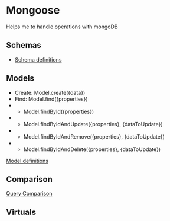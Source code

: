 # Mongoose

Helps me to handle operations with mongoDB

## Schemas 

* [Schema definitions](https://mongoosejs.com/docs/guide.html#definition)

## Models 

* Create: Model.create({data})
* Find: Model.find({properties})
* * Model.findById({properties})
* * Model.findByIdAndUpdate({properties}, {dataToUpdate})
* * Model.findByIdAndRemove({properties}, {dataToUpdate})
* * Model.findByIdAndDelete({properties}, {dataToUpdate})

[Model definitions](https://mongoosejs.com/docs/api.html#model)

## Comparison

[Query Comparison](https://docs.mongodb.com/manual/reference/operator/query-comparison/)

## Virtuals
